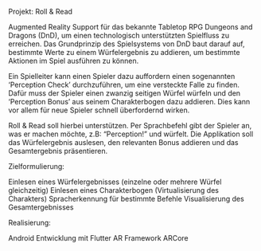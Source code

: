 Projekt: Roll & Read

Augmented Reality Support für das bekannte Tabletop RPG Dungeons and Dragons (DnD), um einen technologisch unterstützten Spielfluss zu erreichen. Das Grundprinzip des Spielsystems von DnD baut darauf auf, bestimmte Werte zu einem Würfelergebnis zu addieren, um bestimmte Aktionen im Spiel ausführen zu können.

Ein Spielleiter kann einen Spieler dazu auffordern einen sogenannten ‘Perception Check’ durchzuführen, um eine versteckte Falle zu finden. Dafür muss der Spieler einen zwanzig seitigen Würfel würfeln und den ‘Perception Bonus’ aus seinem Charakterbogen dazu addieren. Dies kann vor allem für neue Spieler schnell überfordernd wirken.

Roll & Read soll hierbei unterstützen. Per Sprachbefehl gibt der Spieler an, was er machen möchte, z.B: “Perception!” und würfelt. Die Applikation soll das Würfelergebnis auslesen, den relevanten Bonus addieren und  das Gesamtergebnis präsentieren. 


Zielformulierung:


Einlesen eines Würfelergebnisses (einzelne oder mehrere Würfel gleichzeitig)
Einlesen eines Charakterbogen  (Virtualisierung des Charakters)
Spracherkennung für bestimmte Befehle
Visualisierung des Gesamtergebnisses



Realisierung:

Android Entwicklung mit Flutter
AR Framework ARCore

